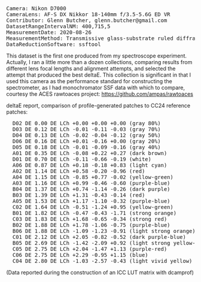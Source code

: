 <pre>
Camera: Nikon D7000
CameraLens: AF-S DX Nikkor 18-140mm f/3.5-5.6G ED VR
Contributor: Glenn Butcher, glenn.butcher@gmail.com
DatasetRangeIntervalNM: 400,715,5
MeasurementDate: 2020-08-26
MeasurementMethod: Transmissive glass-substrate ruled diffraction grating spectroscope, single-image
DataReductionSoftware: ssftool
</pre>

This dataset is the first one produced from my spectroscope experiment.  Actually, I ran a little more than a dozen collections, comparing results from different lens focal lengths and alignment attempts, and selected the attempt that produced the best deltaE. This collection is significant in that I used this camera as the performance standard for constructing the spectrometer, as I had monochromator SSF data with which to compare, courtesy the ACES rawtoaces project: https://github.com/ampas/rawtoaces

deltaE report, comparison of profile-generated patches to CC24 reference patches:
<pre>
  D02 DE 0.00 DE LCh +0.00 +0.00 +0.00 (gray 80%)
  D03 DE 0.12 DE LCh -0.01 -0.11 -0.03 (gray 70%)
  D04 DE 0.13 DE LCh -0.02 -0.04 -0.12 (gray 50%)
  D06 DE 0.16 DE LCh +0.01 -0.16 +0.00 (gray 20%)
  D05 DE 0.18 DE LCh -0.01 -0.09 -0.16 (gray 40%)
  A01 DE 0.35 DE LCh -0.08 +0.22 +0.27 (dark brown)
  D01 DE 0.70 DE LCh -0.11 -0.66 -0.19 (white)
  A06 DE 0.87 DE LCh +0.18 -0.18 +0.83 (light cyan)
  A02 DE 1.14 DE LCh +0.58 -0.20 -0.96 (red)
  A04 DE 1.15 DE LCh -0.85 +0.77 -0.02 (yellow-green)
  A03 DE 1.16 DE LCh +0.99 -0.46 -0.60 (purple-blue)
  B04 DE 1.37 DE LCh +0.74 -1.14 -0.26 (dark purple)
  B03 DE 1.39 DE LCh +1.31 -0.43 -0.14 (red)
  A05 DE 1.53 DE LCh +1.17 -1.10 -0.32 (purple-blue)
  C02 DE 1.64 DE LCh -0.51 -1.24 +0.95 (yellow-green)
  B01 DE 1.82 DE LCh -0.47 -0.43 -1.71 (strong orange)
  C03 DE 1.83 DE LCh +1.68 -0.65 -0.34 (strong red)
  B02 DE 1.88 DE LCh +1.78 -1.06 -0.75 (purple-blue)
  B06 DE 1.88 DE LCh -1.09 -1.23 -0.91 (light strong orange)
  C01 DE 2.12 DE LCh +2.05 -0.82 -0.52 (dark purple-blue)
  B05 DE 2.69 DE LCh -1.42 -2.09 +0.92 (light strong yellow-green)
  C05 DE 2.75 DE LCh +2.04 -1.47 +1.13 (purple-red)
  C06 DE 2.75 DE LCh +2.29 -0.95 +1.15 (blue)
  C04 DE 2.80 DE LCh -1.03 -2.57 -0.43 (light vivid yellow)
</pre>
(Data reported during the construction of an ICC LUT matrix with dcamprof)


